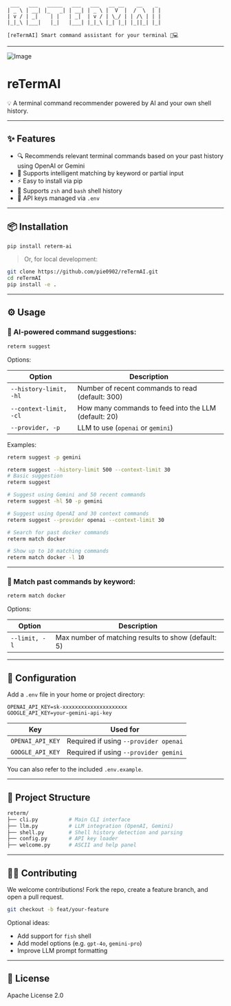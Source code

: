 ```
 ___   ___   _____   ___   ___   __ __    __    _
| _ \ | __| |_   _| | __| | _ \ |  V  |  /  \  | |
| v / | _|    | |   | _|  | v / | \_/ | | /\ | | |
|_|_\ |___|   |_|   |___| |_|_\ |_| |_| |_||_| |_|

[reTermAI] Smart command assistant for your terminal 🧠💻
```

---

![Image](https://github.com/user-attachments/assets/0de4a2b5-2167-4fe0-bc6c-764cc76ff435)

# reTermAI

💡 A terminal command recommender powered by AI and your own shell history.

---

## ✨ Features

- 🔍 Recommends relevant terminal commands based on your past history using OpenAI or Gemini
- 🧠 Supports intelligent matching by keyword or partial input
- ⚡ Easy to install via pip
- 🐚 Supports `zsh` and `bash` shell history
- 🔐 API keys managed via `.env`

---

## 📦 Installation

```bash
pip install reterm-ai
```

> Or, for local development:

```bash
git clone https://github.com/pie0902/reTermAI.git
cd reTermAI
pip install -e .
```

---

## ⚙️ Usage

### 🔮 AI-powered command suggestions:

```bash
reterm suggest
```

Options:

| Option                 | Description                                          |
| ---------------------- | ---------------------------------------------------- |
| `--history-limit, -hl` | Number of recent commands to read (default: 300)     |
| `--context-limit, -cl` | How many commands to feed into the LLM (default: 20) |
| `--provider, -p`       | LLM to use (`openai` or `gemini`)                    |

Examples:

```bash
reterm suggest -p gemini

reterm suggest --history-limit 500 --context-limit 30
# Basic suggestion
reterm suggest

# Suggest using Gemini and 50 recent commands
reterm suggest -hl 50 -p gemini

# Suggest using OpenAI and 30 context commands
reterm suggest --provider openai --context-limit 30

# Search for past docker commands
reterm match docker

# Show up to 10 matching commands
reterm match docker -l 10

```

---

### 🔎 Match past commands by keyword:

```bash
reterm match docker
```

Options:

| Option        | Description                                         |
| ------------- | --------------------------------------------------- |
| `--limit, -l` | Max number of matching results to show (default: 5) |

---

## 🔐 Configuration

Add a `.env` file in your home or project directory:

```env
OPENAI_API_KEY=sk-xxxxxxxxxxxxxxxxxxxxx
GOOGLE_API_KEY=your-gemini-api-key
```

| Key              | Used for                              |
| ---------------- | ------------------------------------- |
| `OPENAI_API_KEY` | Required if using `--provider openai` |
| `GOOGLE_API_KEY` | Required if using `--provider gemini` |

You can also refer to the included `.env.example`.

---

## 📂 Project Structure

```bash
reterm/
├── cli.py          # Main CLI interface
├── llm.py          # LLM integration (OpenAI, Gemini)
├── shell.py        # Shell history detection and parsing
├── config.py       # API key loader
├── welcome.py      # ASCII and help panel
```

---

## 🧑‍💻 Contributing

We welcome contributions! Fork the repo, create a feature branch, and open a pull request.

```bash
git checkout -b feat/your-feature
```

Optional ideas:

- Add support for `fish` shell
- Add model options (e.g. `gpt-4o`, `gemini-pro`)
- Improve LLM prompt formatting

---

## 📄 License

Apache License 2.0
